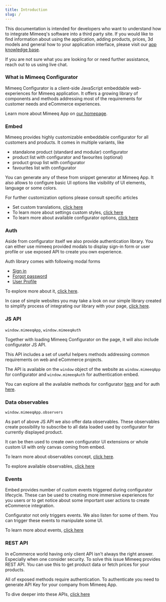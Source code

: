 ```yaml
---
title: Introduction
slug: /
---
```


This documentation is intended for developers who want to understand how to integrate Mimeeq's software into a third party site.
If you would like to find information about using the application, adding products, prices, 3d models and general how to your application interface, please visit our [app knowledge base](https://help.mimeeq.com/).

If you are not sure what you are looking for or need further assistance, reach out to us using live chat.

### What is Mimeeq Configurator

Mimeeq Configurator is a client-side JavaScript embeddable web-experiences for Mimeeq application. It offers a growing library of components and methods addressing most of the requirements for customer needs and eCommerce experiences.  

Learn more about Mimeeq App on [our homepage](https://mimeeq.com/).

### Embed

Mimeeq provides highly customizable embeddable configurator for all customers and products. It comes in multiple variants, like

- standalone product (standard and modular) configurator
- product list with configurator and favourites (optional)
- product group list with configurator
- favourites list with configurator

You can generate any of these from snippet generator at Mimeeq App. It also allows to configure basic UI options like visibility of UI elements, language or
some colors.

For further customization options please consult specific articles

- Set custom translations, [click here](/custom-translations)
- To learn more about settings custom styles, [click here](/custom-css)
- To learn more about available configurator options, [click here](/embed-opttions)

### Auth

Aside from configurator itself we also provide authentication library. You can either use mimeeq provided modals to display sign-in form or user profile or use
exposed API to create you own experience.

Auth library comes with following modal forms

- [Sign in](/auth-auth)
- [Forgot password](/auth-forgot-password)
- [User Profile](/auth-user)

To explore more about it, [click here](/auth-introduction).

In case of simple websites you may take a look on our simple library created to simplify process of integrating our library with your
page, [click here](/library-html-client).

### JS API

`window.mimeeqApp`, `window.mimeeqAuth`

Together with loading Mimeeq Configurator on the page, it will also include configurator JS API.

This API includes a set of useful helpers methods addressing common requirements on web and eCommerce projects.

The API is available on the `window` object of the website as `window.mimeeqApp` for configurator and `window.mimeeqAuth` for authentication embed.

You can explore all the available methods for configurator [here](/web/api/modules/mimeeqApp) and for auth [here](/web/api/modules/mimeeqAuth).

### Data observables

`window.mimeeqApp.observers`

As part of above JS API we also offer data observables. These observables create possibility to subscribe to all data loaded used by configurator for currently
displayed product.

It can be then used to create own configurator UI extensions or whole custom UI with only canvas coming from embed.

To learn more about observables concept, [click here](https://rxjs.dev/guide/observable).

To explore available observables, [click here](/web/api/interfaces/mimeeqApp._mimeeq.Observers)

### Events

Embed provides number of custom events triggered during configurator lifecycle. These can be used to creating more immersive experiences for you users or to get
notice about some important user actions to create eCommerce integration.

Configurator not only triggers events. We also listen for some of them. You can trigger these events to manipulate some UI.

To learn more about events, [click here](/events)

### REST API

In eCommerce world having only client API isn't always the right answer. Especially when one consider security. To solve this issue Mimeeq provides REST API.
You can use this to get product data or fetch prices for your products.

All of exposed methods require authentication. To authenticate you need to generate API Key for your company from Mimeeq App.

To dive deeper into these APIs, [click here](/api-reference)

